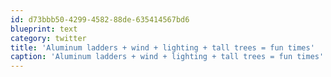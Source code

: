 ```yaml
---
id: d73bbb50-4299-4582-88de-635414567bd6
blueprint: text
category: twitter
title: 'Aluminum ladders + wind + lighting + tall trees = fun times'
caption: 'Aluminum ladders + wind + lighting + tall trees = fun times'
---
```

